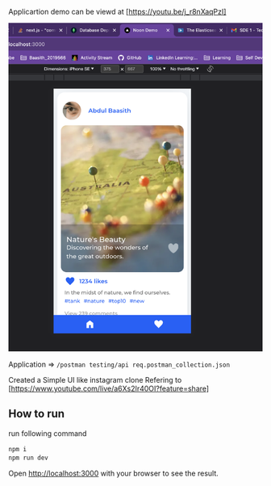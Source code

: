 
Applicartion demo can be viewd at [https://youtu.be/j_r8nXaqPzI]

![plot](screenshot.png)


Application  => ```/postman testing/api req.postman_collection.json```


Created a Simple UI like instagram clone Refering to [https://www.youtube.com/live/a6Xs2Ir40OI?feature=share]



## How to run


run following command
```bash
npm i 
npm run dev
```

Open [http://localhost:3000](http://localhost:3000) with your browser to see the result.


